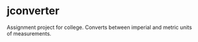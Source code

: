# jconverter
Assignment project for college. Converts between imperial and metric units of measurements.
